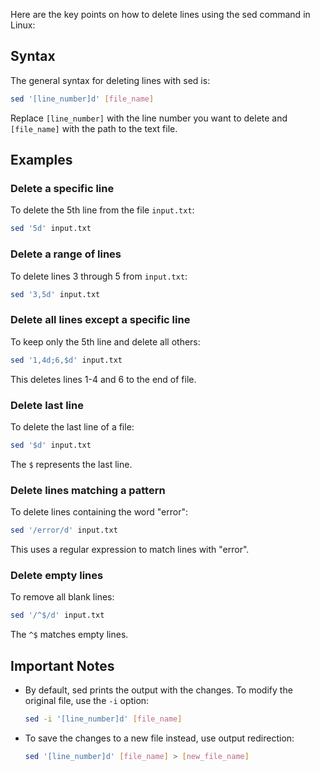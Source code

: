 Here are the key points on how to delete lines using the sed command in Linux:

## Syntax

The general syntax for deleting lines with sed is:

```bash
sed '[line_number]d' [file_name]
```

Replace `[line_number]` with the line number you want to delete and `[file_name]` with the path to the text file.

## Examples

### Delete a specific line

To delete the 5th line from the file `input.txt`:

```bash
sed '5d' input.txt
```

### Delete a range of lines

To delete lines 3 through 5 from `input.txt`:

```bash
sed '3,5d' input.txt
```

### Delete all lines except a specific line

To keep only the 5th line and delete all others:

```bash
sed '1,4d;6,$d' input.txt
```

This deletes lines 1-4 and 6 to the end of file.

### Delete last line

To delete the last line of a file:

```bash
sed '$d' input.txt
```

The `$` represents the last line.

### Delete lines matching a pattern

To delete lines containing the word "error":

```bash
sed '/error/d' input.txt
```

This uses a regular expression to match lines with "error".

### Delete empty lines

To remove all blank lines:

```bash
sed '/^$/d' input.txt
```

The `^$` matches empty lines.

## Important Notes

- By default, sed prints the output with the changes. To modify the original file, use the `-i` option:

  ```bash
  sed -i '[line_number]d' [file_name]
  ```

- To save the changes to a new file instead, use output redirection:

  ```bash
  sed '[line_number]d' [file_name] > [new_file_name]
  ```